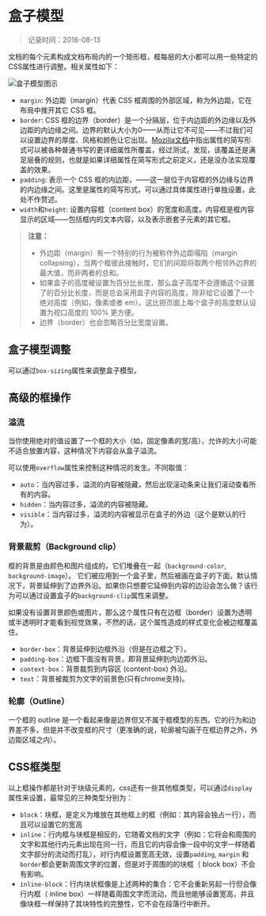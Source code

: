# 盒子模型
> 记录时间：2018-08-13

文档的每个元素构成文档布局内的一个矩形框，框每层的大小都可以用一些特定的CSS属性进行调整。相关属性如下：

![盒子模型图示](https://mdn.mozillademos.org/files/13647/box-model-standard-small.png)

- `margin`: 外边距（margin）代表 CSS 框周围的外部区域，称为外边距，它在布局中推开其它 CSS 框。
- `border`: CSS 框的边界（border）是一个分隔层，位于内边距的外边缘以及外边距的内边缘之间。边界的默认大小为0——从而让它不可见——不过我们可以设置边界的厚度、风格和颜色让它出现。[Mozilla文档](https://developer.mozilla.org/zh-CN/docs/Learn/CSS/Introduction_to_CSS/Box_model)中指出属性的简写形式可以被各种普通书写的更详细属性所覆盖，经过测试，发现，该覆盖还是满足层叠的规则，也就是如果详细属性在简写形式之前定义，还是没办法实现覆盖的效果。
- `padding`: 表示一个 CSS 框的内边距，——这一层位于内容框的外边缘与边界的内边缘之间。这里是属性的简写形式，可以通过具体属性进行单独设置，此处不作赘述。
- `width`和`height`: 设置内容框（content box）的宽度和高度。内容框是框内容显示的区域——包括框内的文本内容，以及表示嵌套子元素的其它框。

> **注意：** 
> - 外边距（margin）有一个特别的行为被称作外边距塌陷（margin collapsing），当两个框彼此接触时，它们的间距将取两个相邻外边界的最大值，而非两者的总和。
> - 如果盒子的高度被设置为百分比长度，那么盒子高度不会遵循这个设置了的百分比长度，而是总会采用盒子内容的高度，除非给它设置了一个绝对高度（例如，像素或者 em）。这比把页面上每个盒子的高度默认设置为视口高度的 100% 更方便。
> - 边界（border）也会忽略百分比宽度设置。

## 盒子模型调整
可以通过`box-sizing`属性来调整盒子模型。


## 高级的框操作

### 溢流
当你使用绝对的值设置了一个框的大小（如，固定像素的宽/高），允许的大小可能不适合放置内容，这种情况下内容会从盒子溢流。

可以使用`overflow`属性来控制这种情况的发生。不同取值：
- `auto`：当内容过多，溢流的内容被隐藏，然后出现滚动条来让我们滚动查看所有的内容。
- `hidden`：当内容过多，溢流的内容被隐藏。
- `visible`：当内容过多，溢流的内容被显示在盒子的外边（这个是默认的行为）。

### 背景裁剪（Background clip）
框的背景是由颜色和图片组成的，它们堆叠在一起（`background-color`, `background-image`）。 它们被应用到一个盒子里，然后被画在盒子的下面。默认情况下，背景延伸到了边界外沿。如果你只想要它延伸到内容的边沿会怎么做？该行为可以通过设置盒子的`background-clip`属性来调整。

如果没有设置背景颜色或图片，那么这个属性只有在边框（border）设置为透明或半透明时才能看到视觉效果，不然的话，这个属性造成的样式变化会被边框覆盖住。
- `border-box`：背景延伸到边框外沿（但是在边框之下）。
- `padding-box`：边框下面没有背景，即背景延伸到内边距外沿。
- `context-box`：背景裁剪到内容区 (content-box) 外沿。
- `text`：背景被裁剪为文字的前景色(只有chrome支持)。

### 轮廓（Outline）
 一个框的 outline 是一个看起来像是边界但又不属于框模型的东西。它的行为和边界差不多，但是并不改变框的尺寸（更准确的说，轮廓被勾画于在框边界之外，外边距区域之内）。


## CSS框类型
以上框操作都是针对于块级元素的，css还有一些其他框类型，可以通过`display`属性来设置，最常见的三种类型分别为：
- `block`：块框，是定义为堆放在其他框上的框（例如：其内容会独占一行），而且可以设置它的宽高
- `inline`：行内框与块框是相反的，它随着文档的文字（例如：它将会和周围的文字和其他行内元素出现在同一行，而且它的内容会像一段中的文字一样随着文字部分的流动而打乱），对行内框设置宽高无效，设置`padding`, `margin` 和 `border`都会更新周围文字的位置，但是对于周围的的块框（ block box）不会有影响。
- `inline-block`：行内块状框像是上述两种的集合：它不会重新另起一行但会像行内框（ inline box）一样随着周围文字而流动，而且他能够设置宽高，并且像块框一样保持了其块特性的完整性，它不会在段落行中断开。



